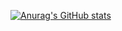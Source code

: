 [![Anurag's GitHub stats](https://github-readme-stats.vercel.app/api?username=sevelantis&hide=stars,prs,issues&count_private=true&show_icons=true&theme=dark)](https://github.com/anuraghazra/github-readme-stats)

